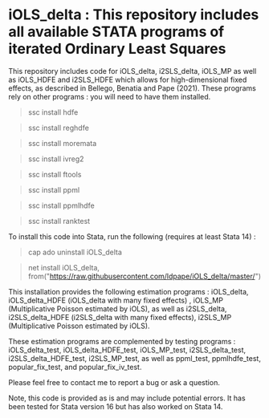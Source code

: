 # iOLS_delta : This repository includes all available STATA programs  of iterated Ordinary Least Squares

This repository includes code for iOLS_delta, i2SLS_delta, iOLS_MP as well as iOLS_HDFE and i2SLS_HDFE which allows for high-dimensional fixed effects, as described in Bellego, Benatia and Pape (2021). These programs rely on other programs : you will need to have them installed.

>ssc install hdfe

>ssc install reghdfe

>ssc install moremata

>ssc install ivreg2

>ssc install ftools

>ssc install ppml

>ssc install ppmlhdfe 

>ssc install ranktest

To install this code into Stata, run the following (requires at least Stata 14) : 

>cap ado uninstall iOLS_delta

>net install iOLS_delta, from("https://raw.githubusercontent.com/ldpape/iOLS_delta/master/")

This installation provides the following estimation programs : iOLS_delta, iOLS_delta_HDFE (iOLS_delta with many fixed effects) , iOLS_MP (Multiplicative Poisson estimated by iOLS), as well as i2SLS_delta, i2SLS_delta_HDFE (i2SLS_delta with many fixed effects), i2SLS_MP (Multiplicative Poisson estimated by iOLS). 

These estimation programs are complemented by testing programs : iOLS_delta_test, iOLS_delta_HDFE_test, iOLS_MP_test, i2SLS_delta_test, i2SLS_delta_HDFE_test, i2SLS_MP_test, as well as ppml_test, ppmlhdfe_test, popular_fix_test, and popular_fix_iv_test. 

Please feel free to contact me to report a bug or ask a question. 

Note, this code is provided as is and may include potential errors.  It has been tested for Stata version 16 but has also worked on Stata 14. 

